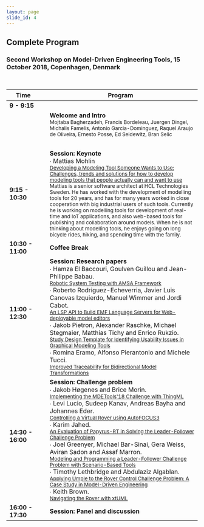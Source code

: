 ```yaml
---
layout: page
slide_id: 4
---
```

## Complete Program
### Second Workshop on Model-Driven Engineering Tools, 15 October 2018, Copenhagen, Denmark
<br />

|Time &nbsp;   &nbsp;          | Program &nbsp; | 
----------------------- | -------------- |
<strong>9 - 9:15 </strong> &nbsp; &nbsp; &nbsp;    &nbsp; &nbsp; &nbsp;  &nbsp; &nbsp; &nbsp; &nbsp; &nbsp;  &nbsp; &nbsp; &nbsp; &nbsp; &nbsp; &nbsp;  &nbsp; &nbsp; &nbsp; &nbsp;  &nbsp; &nbsp; &nbsp;  &nbsp; &nbsp; &nbsp; &nbsp; &nbsp; &nbsp;  &nbsp; &nbsp; &nbsp; &nbsp; &nbsp; &nbsp;  &nbsp; &nbsp; &nbsp; &nbsp; &nbsp; &nbsp;  &nbsp; &nbsp; &nbsp;  &nbsp; &nbsp; &nbsp;  &nbsp; &nbsp; &nbsp; &nbsp; &nbsp; &nbsp;  &nbsp; &nbsp; &nbsp;    | <strong>Welcome and Intro</strong> <br /> <small> Mojtaba Bagherzadeh, Francis Bordeleau, Juergen Dingel, Michalis Famelis, Antonio Garcia-Dominguez, Raquel Araujo de Oliveira, Ernesto Posse, Ed Seidewitz, Bran Selic</small>| 
<strong>9:15 - 10:30 </strong> &nbsp;     &nbsp;       | <strong>Session: Keynote</strong> <br /> <medium> &#x2219; Mattias Mohlin</medium> <br />[<small>Developing a Modeling Tool Someone Wants to Use: Challenges, trends and solutions for how to develop modeling tools that people actually can and want to use</small>]() <br/> <small> Mattias is a senior software architect at HCL Technologies Sweden. He has worked with the development of modelling tools for 20 years, and has for many years worked in close cooperation with big industrial users of such tools. Currently he is working on modelling tools for development of real-time and IoT applications, and also web-based tools for publishing and collaboration around models. When he is not thinking about modelling tools, he enjoys going on long bicycle rides, hiking, and spending time with the family. </small>| 
<strong>10:30 - 11:00 </strong> &nbsp; &nbsp; &nbsp;          | <strong>Coffee Break</strong> | 
<strong>11:00 - 12:30 </strong> &nbsp; &nbsp; &nbsp;    &nbsp; &nbsp; &nbsp;  &nbsp; &nbsp; &nbsp;       | <strong>Session: Research papers</strong> <br/> <medium> &#x2219; Hamza El Baccouri, Goulven Guillou and Jean-Philippe Babau. </medium> <br /> [<small> Robotic System Testing with AMSA Framework </small>]() <br/> <medium> &#x2219; Roberto Rodriguez-Echeverria, Javier Luis Canovas Izquierdo, Manuel Wimmer and Jordi Cabot. </medium> <br /> [<small> An LSP API to Build EMF Language Servers for Web-deployable model editors </small>]() <br/> <medium> &#x2219; Jakob Pietron, Alexander Raschke, Michael Stegmaier, Matthias Tichy and Enrico Rukzio. </medium> <br /> [<small> Study Design Template for Identifying Usability Issues in Graphical Modeling Tools </small>]() <br/> <medium> &#x2219; Romina Eramo, Alfonso Pierantonio and Michele Tucci. </medium> <br /> [<small> Improved Traceability for Bidirectional Model Transformations </small>]()| 
<strong>14:30 - 16:00 </strong> &nbsp; &nbsp; &nbsp;    &nbsp; &nbsp; &nbsp;  &nbsp; &nbsp; &nbsp;       | <strong>Session: Challenge problem</strong> <br/> <medium> &#x2219; Jakob Høgenes and Brice Morin. </medium> <br /> [<small> Implementing the MDETools'18 Challenge with ThingML </small>]() <br/> <medium> &#x2219; Levi Lucio, Sudeep Kanav, Andreas Bayha and Johannes Eder. </medium> <br /> [<small> Controlling a Virtual Rover using AutoFOCUS3 </small>]() <br/> <medium> &#x2219; Karim Jahed. </medium> <br /> [<small> An Evaluation of Papyrus-RT in Solving the Leader-Follower Challenge Problem </small>]() <br/> <medium> &#x2219; Joel Greenyer, Michael Bar-Sinai, Gera Weiss, Aviran Sadon and Assaf Marron. </medium> <br /> [<small> Modeling and Programming a Leader-Follower Challenge Problem with Scenario-Based Tools </small>]() <br/> <medium> &#x2219; Timothy Lethbridge and Abdulaziz Algablan. </medium> <br /> [<small> Applying Umple to the Rover Control Challenge Problem: A Case Study in Model-Driven Engineering </small>]() <br/> <medium> &#x2219; Keith Brown. </medium> <br /> [<small> Navigating the Rover with xtUML </small>]()| 
<strong>16:00 - 17:30 </strong> &nbsp;  | <strong>Session: Panel and discussion</strong> | 